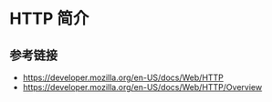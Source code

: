 # HTTP 简介

## 参考链接
* https://developer.mozilla.org/en-US/docs/Web/HTTP
* https://developer.mozilla.org/en-US/docs/Web/HTTP/Overview
